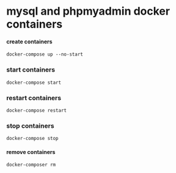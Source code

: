 # mysql and phpmyadmin docker containers
#### create containers
`docker-compose up --no-start`
### start containers
`docker-compose start`
### restart containers
`docker-compose restart`
### stop containers
`docker-compose stop`
#### remove containers
`docker-composer rm`
